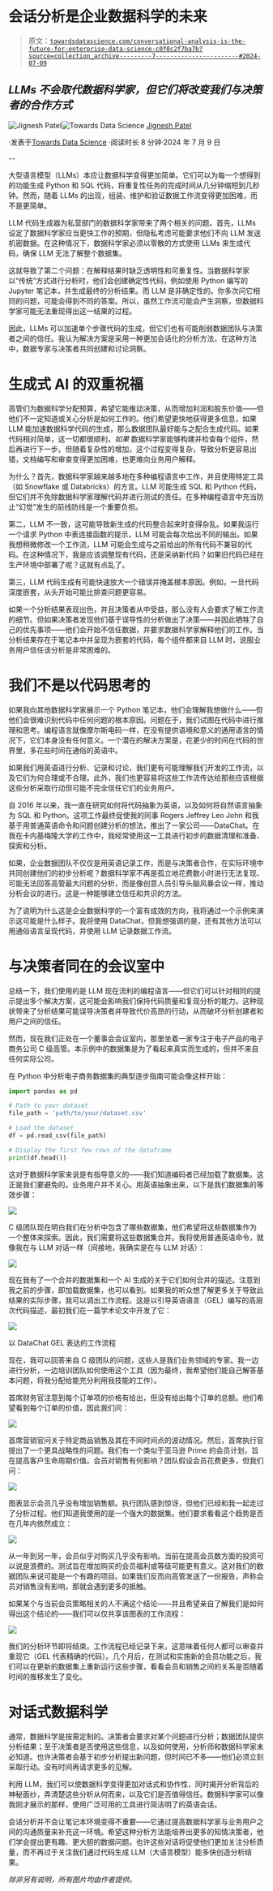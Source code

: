 # 会话分析是企业数据科学的未来

> 原文：[`towardsdatascience.com/conversational-analysis-is-the-future-for-enterprise-data-science-c0f0c2f7ba7b?source=collection_archive---------7-----------------------#2024-07-09`](https://towardsdatascience.com/conversational-analysis-is-the-future-for-enterprise-data-science-c0f0c2f7ba7b?source=collection_archive---------7-----------------------#2024-07-09)

## *LLMs 不会取代数据科学家，但它们将改变我们与决策者的合作方式*

[](https://medium.com/@jmpatel?source=post_page---byline--c0f0c2f7ba7b--------------------------------)![Jignesh Patel](https://medium.com/@jmpatel?source=post_page---byline--c0f0c2f7ba7b--------------------------------)[](https://towardsdatascience.com/?source=post_page---byline--c0f0c2f7ba7b--------------------------------)![Towards Data Science](https://towardsdatascience.com/?source=post_page---byline--c0f0c2f7ba7b--------------------------------) [Jignesh Patel](https://medium.com/@jmpatel?source=post_page---byline--c0f0c2f7ba7b--------------------------------)

·发表于[Towards Data Science](https://towardsdatascience.com/?source=post_page---byline--c0f0c2f7ba7b--------------------------------) ·阅读时长 8 分钟·2024 年 7 月 9 日

--

大型语言模型（LLMs）本应让数据科学变得更加简单。它们可以为每一个想得到的功能生成 Python 和 SQL 代码，将重复性任务的完成时间从几分钟缩短到几秒钟。然而，随着 LLMs 的出现，组装、维护和验证数据工作流变得更加困难，而不是更简单。

LLM 代码生成器为私营部门的数据科学家带来了两个相关的问题。首先，LLMs 设定了数据科学家应当更快工作的预期，但隐私考虑可能要求他们不向 LLM 发送机密数据。在这种情况下，数据科学家必须以零散的方式使用 LLMs 来生成代码，确保 LLM 无法了解整个数据集。

这就导致了第二个问题：在解释结果时缺乏透明性和可重复性。当数据科学家以“传统”方式进行分析时，他们会创建确定性代码，例如使用 Python 编写的 Jupyter 笔记本，并生成最终的分析结果。而 LLM 是非确定性的。你多次问它相同的问题，可能会得到不同的答案。所以，虽然工作流可能会产生洞察，但数据科学家可能无法重现得出这一结果的过程。

因此，LLMs 可以加速单个步骤代码的生成，但它们也有可能削弱数据团队与决策者之间的信任。我认为解决方案是采用一种更加会话化的分析方法，在这种方法中，数据专家与决策者共同创建和讨论洞察。

# **生成式 AI 的双重祝福**

高管们为数据科学分配预算，希望它能推动决策，从而增加利润和股东价值——但他们不一定知道或关心分析是如何工作的。他们希望更快地获得更多信息，如果 LLM 能加速数据科学代码的生成，那么数据团队最好能与之配合生成代码。如果代码相对简单，这一切都很顺利，*如果* 数据科学家能够构建并检查每个组件，然后再进行下一步。但随着复杂性的增加，这个过程变得复杂，导致分析更容易出错，文档编写和审查变得更加困难，也更难向业务用户解释。

为什么？首先，数据科学家越来越多地在多种编程语言中工作，并且使用特定工具（如 Snowflake 或 Databricks）的方言。LLM 可能生成 SQL 和 Python 代码，但它们并不免除数据科学家理解代码并进行测试的责任。在多种编程语言中充当防止“幻觉”发生的前线防线是一个重要负担。

第二，LLM 不一致，这可能导致新生成的代码整合起来时变得杂乱。如果我运行一个请求 Python 中表连接函数的提示，LLM 可能会每次给出不同的输出。如果我想稍微修改一个工作流，LLM 可能会生成与之前给出的所有代码不兼容的代码。在这种情况下，我是应该调整现有代码，还是采纳新代码？如果旧代码已经在生产环境中部署了呢？这就有点乱了。

第三，LLM 代码生成有可能快速放大一个错误并掩盖根本原因。例如，一旦代码深度嵌套，从头开始可能比排查问题更容易。

如果一个分析结果表现出色，并且决策者从中受益，那么没有人会要求了解工作流的细节。但如果决策者发现他们基于误导性的分析做出了决策——并因此牺牲了自己的优先事项——他们会开始不信任数据，并要求数据科学家解释他们的工作。当分析结果存在于笔记本中并呈现为嵌套的代码，每个组件都来自 LLM 时，说服业务用户信任该分析是非常困难的。

# **我们不是以代码思考的**

如果我向其他数据科学家展示一个 Python 笔记本，他们会理解我想做什么——但他们会很难识别代码中任何问题的根本原因。问题在于，我们试图在代码中进行推理和思考。编程语言就像摩尔斯电码一样，在没有提供语境和意义的通用语言的情况下，它们本身没有任何意义。一个潜在的解决方案是，花更少的时间在代码的世界里，多花些时间在通俗的英语中。

如果我们用英语进行分析、记录和讨论，我们更有可能理解我们开发的工作流，以及它们为何合理或不合理。此外，我们也更容易将这些工作流传达给那些应该根据这些分析采取行动但可能不完全信任它们的业务用户。

自 2016 年以来，我一直在研究如何将代码抽象为英语，以及如何将自然语言抽象为 SQL 和 Python。这项工作最终促使我的同事 Rogers Jeffrey Leo John 和我基于用普通英语命令和问题创建分析的想法，推出了一家公司——DataChat。在我在卡内基梅隆大学的工作中，我经常使用这一工具进行初步的数据清理和准备、探索和分析。

如果，企业数据团队不仅仅是用英语记录工作，而是与决策者合作，在实际环境中共同创建他们的初步分析呢？数据科学家不再是孤立地花费数小时进行无法复现、可能无法回答高管最大问题的分析，而是像创意人员引导头脑风暴会议一样，推动分析会议的进行。这是一种能够建立信任和共识的方法。

为了说明为什么这是企业数据科学的一个富有成效的方向，我将通过一个示例来演示这可能是什么样子。我将使用 DataChat，但我想强调的是，还有其他方法可以用通俗语言呈现代码，并使用 LLM 记录数据工作流。

# **与决策者同在的会议室中**

总结一下，我们使用的是 LLM 现在流利的编程语言——但它们可以针对相同的提示提出多个解决方案，这可能会影响我们保持代码质量和复现分析的能力。这种现状带来了分析结果可能误导决策者并导致代价高昂的行动，从而破坏分析创建者和用户之间的信任。

然而，现在我们正处在一个董事会会议室内，那里坐着一家专注于电子产品的电子商务公司 C 级高管。本示例中的数据集是为了看起来真实而生成的，但并不来自任何实际公司。

在 Python 中分析电子商务数据集的典型逐步指南可能会像这样开始：

```py
import pandas as pd

# Path to your dataset
file_path = 'path/to/your/dataset.csv'

# Load the dataset
df = pd.read_csv(file_path)

# Display the first few rows of the dataframe
print(df.head())
```

这对于数据科学家来说是有指导意义的——我们知道编码者已经加载了数据集。这正是我们要避免的。业务用户并不关心。用英语抽象出来，以下是我们数据集的等效步骤：

![](img/d119bd3ee02afeab50fc7f2cb1edd421.png)

C 级团队现在明白我们在分析中包含了哪些数据集，他们希望将这些数据集作为一个整体来探索。因此，我们需要将这些数据集合并。我将使用普通英语命令，就像我在与 LLM 对话一样（间接地，我确实是在与 LLM 对话）：

![](img/2453d7a56a087c3e9410378e9e43387d.png)

现在我有了一个合并的数据集和一个 AI 生成的关于它们如何合并的描述。注意到我之前的步骤，即加载数据集，也可以看到。如果我的听众想了解更多关于导致此结果的实际步骤，我可以调出工作流程。这是以引导英语语言（GEL）编写的高层次代码描述，最初我们在一篇学术论文中开发了它：

![](img/47dcd4386593d1269fce6c4c826e3ed6.png)

以 DataChat GEL 表达的工作流程

现在，我可以回答来自 C 级团队的问题，这些人是我们业务领域的专家。我一边进行分析，一边培训团队如何使用这个工具（因为最终，我希望他们能自己解答基本问题，将我分配给能充分利用我技能的工作）。

首席财务官注意到每个订单项的价格有给出，但没有给出每个订单的总额。他们希望看到每个订单的价值，因此我们问：

![](img/44bcf9274a842f590d13510bbd50b54e.png)

首席营销官问关于特定商品销售及其在不同时间点的波动情况。然后，首席执行官提出了一个更具战略性的问题。我们有一个类似于亚马逊 Prime 的会员计划，旨在提高客户生命周期价值。会员对销售有何影响？团队假设会员花费更多，但我们问：

![](img/fc1b838cf1aae7425c64a796d94fe69d.png)

图表显示会员几乎没有增加销售额。执行团队感到惊讶，但他们已经和我一起走过了分析过程。他们知道我使用的是一个强大的数据集。他们要求看看这个趋势是否在几年内依然成立：

![](img/4fe3cd55099a55feb138f13672f5dc55.png)

从一年到另一年，会员似乎对购买几乎没有影响。当前在提高会员数方面的投资可以说是浪费的。测试旨在增加购买的会员福利或等级可能更有意义。这对我们的数据团队来说可能是一个有趣的项目。如果我们反而向高管发送了一份报告，声称会员对销售没有影响，那就会遇到更多的抵触。

如果某个与当前会员策略相关的人不满这个结论——并且希望亲自了解我们是如何得出这个结论的——我们可以仅共享该图表的工作流程：

![](img/16743f9f497eaaaa0422099c86b8c457.png)

我们的分析环节即将结束。工作流程已经记录下来，这意味着任何人都可以审查并重现它（GEL 代表精确的代码）。几个月后，在测试和实施新的会员功能之后，我们可以在更新的数据集上重新运行这些步骤，看看会员和销售之间的关系是否随着时间的推移发生了变化。

# **对话式数据科学**

通常，数据科学是按需定制的。决策者会要求对某个问题进行分析；数据团队提供分析结果；至于决策者是否使用这些信息，以及如何使用，分析师和数据科学家未必知道。也许决策者会基于初步分析提出新问题，但时间已不多——他们必须立刻采取行动。没有时间再请求更多的见解。

利用 LLM，我们可以使数据科学变得更加对话式和协作性，同时揭开分析背后的神秘面纱，弄清楚这些分析从何而来，以及它们是否值得信任。数据科学家可以像我刚才展示的那样，使用广泛可用的工具进行简洁明了的英语会话。

会话分析并不会让笔记本环境变得不重要——它通过提高数据科学家与业务用户之间的沟通质量来补充这一环境。希望这种分析方法能培养出更多的知情决策者，他们学会提出更有趣、更大胆的数据问题。也许这些对话将促使他们更加关注分析质量，而不再过于关注我们通过代码生成 LLM（大语言模型）能多快创造分析结果。

*除非另有说明，所有图片均由作者提供。*
